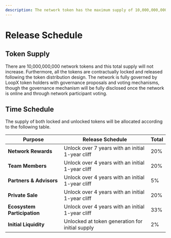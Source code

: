 ```yaml
---
description: The network token has the maximum supply of 10,000,000,000.
---
```


# Release Schedule

## Token Supply

There are 10,000,000,000 network tokens and this total supply will not increase. Furthermore, all the tokens are contractually locked and released following the token distribution design. The network is fully governed by LoopX token holders with governance proposals and voting mechanisms, though the governance mechanism will be fully disclosed once the network is online and through network participant voting.&#x20;

## Time Schedule

The supply of both locked and unlocked tokens will be allocated according to the following table.

| **Purpose**                 | **Release Schedule**                             | **Total** |
| --------------------------- | ------------------------------------------------ | --------- |
| **Network Rewards**         | Unlock over 7 years with an initial 1-year cliff | 20%       |
| **Team Members**            | Unlock over 4 years with an initial 1-year cliff | 20%       |
| **Partners & Advisors**     | Unlock over 4 years with an initial 1-year cliff | 5%        |
| **Private Sale**            | Unlock over 4 years with an initial 1-year cliff | 20%       |
| **Ecosystem Participation** | Unlock over 4 years with an initial 1-year cliff | 33%       |
| **Initial Liquidity**       | Unlocked at token generation for initial supply  | 2%        |
